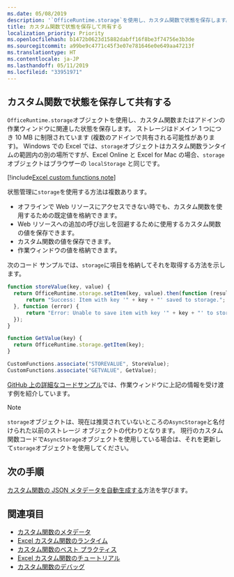 ```yaml
---
ms.date: 05/08/2019
description: '`OfficeRuntime.storage`を使用し、カスタム関数で状態を保存します。'
title: カスタム関数で状態を保存して共有する
localization_priority: Priority
ms.openlocfilehash: b1472b0623d15882dabff16f8be3f74756e3b3de
ms.sourcegitcommit: a99be9c4771c45f3e07e781646e0e649aa47213f
ms.translationtype: HT
ms.contentlocale: ja-JP
ms.lasthandoff: 05/11/2019
ms.locfileid: "33951971"
---
```

## <a name="save-and-share-state-in-custom-functions"></a>カスタム関数で状態を保存して共有する

`OfficeRuntime.storage`オブジェクトを使用し、カスタム関数またはアドインの作業ウィンドウに関連した状態を保存します。 ストレージはドメイン 1 つにつき 10 MB に制限されています (複数のアドインで共有される可能性があります)。 Windows での Excel では、`storage`オブジェクトはカスタム関数ランタイムの範囲内の別の場所ですが、Excel Online と Excel for Mac の場合、`storage` オブジェクトはブラウザーの `localStorage` と同じです。

[!include[Excel custom functions note](../includes/excel-custom-functions-note.md)]

状態管理に`storage`を使用する方法は複数あります。

- オフラインで Web リソースにアクセスできない時でも、カスタム関数を使用するための既定値を格納できます。
- Web リソースへの追加の呼び出しを回避するために使用するカスタム関数の値を保存できます。
- カスタム関数の値を保存できます。
- 作業ウィンドウの値を格納できます。

次のコード サンプルでは、`storage`に項目を格納してそれを取得する方法を示します。

```js
function storeValue(key, value) {
  return OfficeRuntime.storage.setItem(key, value).then(function (result) {
      return "Success: Item with key '" + key + "' saved to storage.";
  }, function (error) {
      return "Error: Unable to save item with key '" + key + "' to storage. " + error;
  });
}

function GetValue(key) {
  return OfficeRuntime.storage.getItem(key);
}

CustomFunctions.associate("STOREVALUE", StoreValue);
CustomFunctions.associate("GETVALUE", GetValue);
```

[GitHub 上の詳細なコードサンプル](https://github.com/OfficeDev/PnP-OfficeAddins/tree/master/Excel-custom-functions/AsyncStorage)では、作業ウィンドウに上記の情報を受け渡す例を紹介しています。

>[!NOTE]
> `storage`オブジェクトは、現在は推奨されていないところの`AsyncStorage`と名付けられた以前のストレージ オブジェクトの代わりとなります。 現行のカスタム関数コードで`AsyncStorage`オブジェクトを使用している場合は、それを更新して`storage`オブジェクトを使用してください。

## <a name="next-steps"></a>次の手順
[カスタム関数の JSON メタデータを自動生成する](custom-functions-json-autogeneration.md)方法を学びます。 

## <a name="see-also"></a>関連項目

* [カスタム関数のメタデータ](custom-functions-json.md)
* [Excel カスタム関数のランタイム](custom-functions-runtime.md)
* [カスタム関数のベスト プラクティス](custom-functions-best-practices.md)
* [Excel カスタム関数のチュートリアル](../tutorials/excel-tutorial-create-custom-functions.md)
* [カスタム関数のデバッグ](custom-functions-debugging.md)
